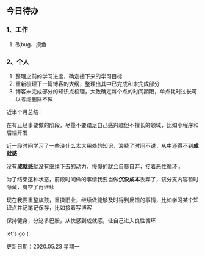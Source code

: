 ## 今日待办



### 1、工作

1. 改bug、摸鱼

### 2、个人

1. 整理之前的学习进度，确定接下来的学习目标
2. 重新梳理下一篇博客的大纲，整理出其中已完成和未完成部分
3. 博客未完成部分的知识点梳理，大致确定每个点的时间期限，单点耗时过长可以考虑删除不做



近半个月总结：

在有正经事要做的阶段，尽量不要踏足自己感兴趣但不擅长的领域，比如小程序和后端开发

近一段时间学习了一些没什么太大用处的知识，浪费了时间不说，从中还得不到**成就感**

没有**成就感**就没有继续下去的动力，慢慢的就会自暴自弃，接着恶性循环..



为了结束这种状态，前段时间做的事情我要当做**沉没成本**丢弃了，该分支内容暂时隐藏，有空了再继续

现在我要重整旗鼓，重操旧业，继续做能够及时得到反馈的事情，比如学习某个知识点并记笔记保存，比如接着写博客

保持健身，分泌多巴胺，从快感到成就感，让自己进入良性循环

let's go！



更新日期：2020.05.23 星期一
